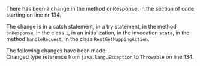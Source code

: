 There has been a change in the method onResponse, in the section of code starting on line nr 134.
  
The change is in a catch statement, in a try statement, in the method ```onResponse```, in the class ```1```, in an initialization, in the invocation ```state```, in the method ```handleRequest```, in the class ```RestGetMappingAction```.
  
The following changes have been made:  
Changed type reference from ```java.lang.Exception``` to ```Throwable``` on line 134.  
